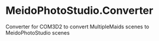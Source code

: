 # MeidoPhotoStudio.Converter
Converter for COM3D2 to convert MultipleMaids scenes to MeidoPhotoStudio scenes
